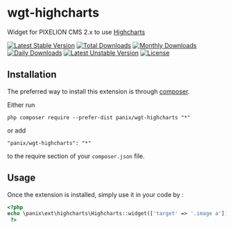 wgt-highcharts
===========
Widget for PIXELION CMS 2.x to use [Highcharts](https://www.highcharts.com/)

[![Latest Stable Version](https://poser.pugx.org/panix/wgt-highcharts/v/stable)](https://packagist.org/packages/panix/wgt-highcharts) [![Total Downloads](https://poser.pugx.org/panix/wgt-highcharts/downloads)](https://packagist.org/packages/panix/wgt-highcharts) [![Monthly Downloads](https://poser.pugx.org/panix/wgt-highcharts/d/monthly)](https://packagist.org/packages/panix/wgt-highcharts) [![Daily Downloads](https://poser.pugx.org/panix/wgt-highcharts/d/daily)](https://packagist.org/packages/panix/wgt-highcharts) [![Latest Unstable Version](https://poser.pugx.org/panix/wgt-highcharts/v/unstable)](https://packagist.org/packages/panix/wgt-highcharts) [![License](https://poser.pugx.org/panix/wgt-highcharts/license)](https://packagist.org/packages/panix/wgt-highcharts)

Installation
------------

The preferred way to install this extension is through [composer](http://getcomposer.org/download/).

Either run

```
php composer require --prefer-dist panix/wgt-highcharts "*"
```

or add

```
"panix/wgt-highcharts": "*"
```

to the require section of your `composer.json` file.



Usage
-----

Once the extension is installed, simply use it in your code by :

```php
<?php
echo \panix\ext\highcharts\Highcharts::widget(['target' => '.image a']);
 ?>
```
